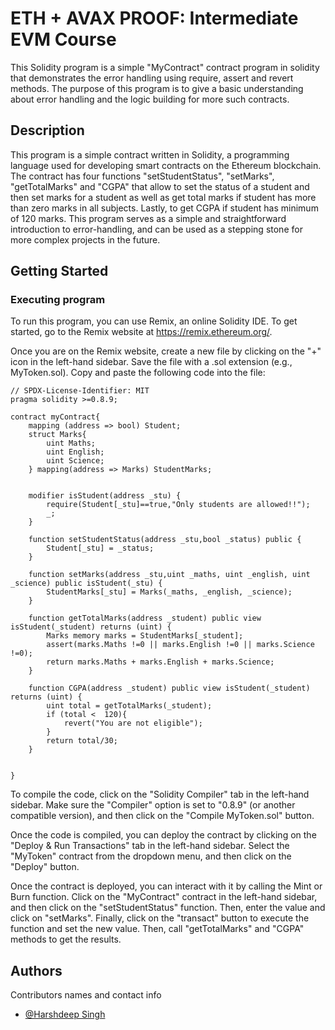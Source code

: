 # ETH + AVAX PROOF: Intermediate EVM Course

This Solidity program is a simple "MyContract" contract program in solidity that demonstrates the error handling using require, assert and revert methods. The purpose of this program is to give a basic understanding about error handling and the logic building for more such contracts.

## Description

This program is a simple contract written in Solidity, a programming language used for developing smart contracts on the Ethereum blockchain. The contract has four functions "setStudentStatus", "setMarks", "getTotalMarks" and "CGPA" that allow to set the status of a student and then set marks for a student as well as get total marks if student has more than zero marks in all subjects. Lastly, to get CGPA if student has minimum of 120 marks. This program serves as a simple and straightforward introduction to error-handling, and can be used as a stepping stone for more complex projects in the future.

## Getting Started

### Executing program

To run this program, you can use Remix, an online Solidity IDE. To get started, go to the Remix website at https://remix.ethereum.org/.

Once you are on the Remix website, create a new file by clicking on the "+" icon in the left-hand sidebar. Save the file with a .sol extension (e.g., MyToken.sol). Copy and paste the following code into the file:
```solidity
// SPDX-License-Identifier: MIT
pragma solidity >=0.8.9;

contract myContract{
    mapping (address => bool) Student;
    struct Marks{
        uint Maths;
        uint English;
        uint Science;
    } mapping(address => Marks) StudentMarks;
    
   
    modifier isStudent(address _stu) {
        require(Student[_stu]==true,"Only students are allowed!!");
        _;
    }

    function setStudentStatus(address _stu,bool _status) public {
        Student[_stu] = _status;
    }
    
    function setMarks(address _stu,uint _maths, uint _english, uint _science) public isStudent(_stu) {
        StudentMarks[_stu] = Marks(_maths, _english, _science);
    }

    function getTotalMarks(address _student) public view isStudent(_student) returns (uint) {
        Marks memory marks = StudentMarks[_student];
        assert(marks.Maths !=0 || marks.English !=0 || marks.Science !=0);
        return marks.Maths + marks.English + marks.Science;
    }
    
    function CGPA(address _student) public view isStudent(_student) returns (uint) {
        uint total = getTotalMarks(_student);
        if (total <  120){
            revert("You are not eligible");
        }
        return total/30;
    }

   
}
```


To compile the code, click on the "Solidity Compiler" tab in the left-hand sidebar. Make sure the "Compiler" option is set to "0.8.9" (or another compatible version), and then click on the "Compile MyToken.sol" button.

Once the code is compiled, you can deploy the contract by clicking on the "Deploy & Run Transactions" tab in the left-hand sidebar. Select the "MyToken" contract from the dropdown menu, and then click on the "Deploy" button.

Once the contract is deployed, you can interact with it by calling the Mint or Burn function. Click on the "MyContract" contract in the left-hand sidebar, and then click on the "setStudentStatus" function. Then, enter the value and click on "setMarks". Finally, click on the "transact" button to execute the function and set the new value. Then, call "getTotalMarks" and "CGPA" methods to get the results.

## Authors

Contributors names and contact info
- [@Harshdeep Singh](https://github.com/Sudo-Harsh-learner)
